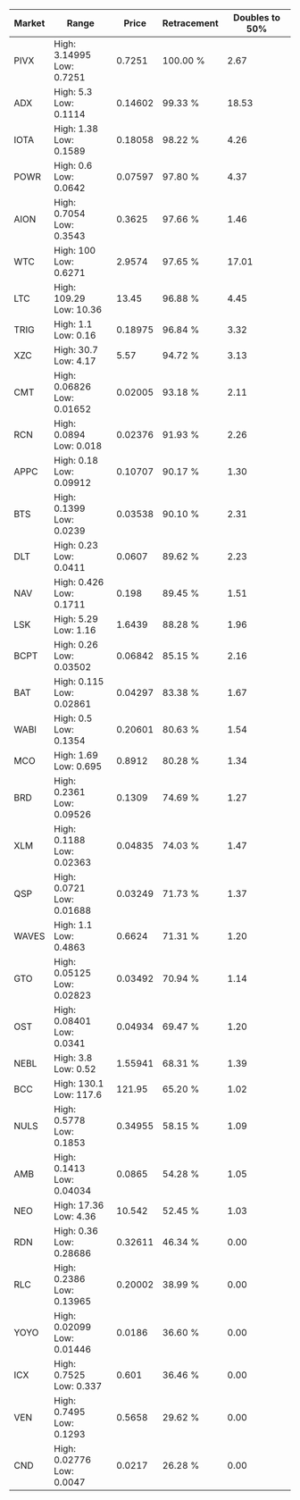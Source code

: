 | Market | Range | Price| Retracement | Doubles to 50% |
| --- | --- | --- | --- | --- |
| PIVX | High: 3.14995<br />Low: 0.7251 | 0.7251 | 100.00 % | 2.67 |
| ADX | High: 5.3<br />Low: 0.1114 | 0.14602 | 99.33 % | 18.53 |
| IOTA | High: 1.38<br />Low: 0.1589 | 0.18058 | 98.22 % | 4.26 |
| POWR | High: 0.6<br />Low: 0.0642 | 0.07597 | 97.80 % | 4.37 |
| AION | High: 0.7054<br />Low: 0.3543 | 0.3625 | 97.66 % | 1.46 |
| WTC | High: 100<br />Low: 0.6271 | 2.9574 | 97.65 % | 17.01 |
| LTC | High: 109.29<br />Low: 10.36 | 13.45 | 96.88 % | 4.45 |
| TRIG | High: 1.1<br />Low: 0.16 | 0.18975 | 96.84 % | 3.32 |
| XZC | High: 30.7<br />Low: 4.17 | 5.57 | 94.72 % | 3.13 |
| CMT | High: 0.06826<br />Low: 0.01652 | 0.02005 | 93.18 % | 2.11 |
| RCN | High: 0.0894<br />Low: 0.018 | 0.02376 | 91.93 % | 2.26 |
| APPC | High: 0.18<br />Low: 0.09912 | 0.10707 | 90.17 % | 1.30 |
| BTS | High: 0.1399<br />Low: 0.0239 | 0.03538 | 90.10 % | 2.31 |
| DLT | High: 0.23<br />Low: 0.0411 | 0.0607 | 89.62 % | 2.23 |
| NAV | High: 0.426<br />Low: 0.1711 | 0.198 | 89.45 % | 1.51 |
| LSK | High: 5.29<br />Low: 1.16 | 1.6439 | 88.28 % | 1.96 |
| BCPT | High: 0.26<br />Low: 0.03502 | 0.06842 | 85.15 % | 2.16 |
| BAT | High: 0.115<br />Low: 0.02861 | 0.04297 | 83.38 % | 1.67 |
| WABI | High: 0.5<br />Low: 0.1354 | 0.20601 | 80.63 % | 1.54 |
| MCO | High: 1.69<br />Low: 0.695 | 0.8912 | 80.28 % | 1.34 |
| BRD | High: 0.2361<br />Low: 0.09526 | 0.1309 | 74.69 % | 1.27 |
| XLM | High: 0.1188<br />Low: 0.02363 | 0.04835 | 74.03 % | 1.47 |
| QSP | High: 0.0721<br />Low: 0.01688 | 0.03249 | 71.73 % | 1.37 |
| WAVES | High: 1.1<br />Low: 0.4863 | 0.6624 | 71.31 % | 1.20 |
| GTO | High: 0.05125<br />Low: 0.02823 | 0.03492 | 70.94 % | 1.14 |
| OST | High: 0.08401<br />Low: 0.0341 | 0.04934 | 69.47 % | 1.20 |
| NEBL | High: 3.8<br />Low: 0.52 | 1.55941 | 68.31 % | 1.39 |
| BCC | High: 130.1<br />Low: 117.6 | 121.95 | 65.20 % | 1.02 |
| NULS | High: 0.5778<br />Low: 0.1853 | 0.34955 | 58.15 % | 1.09 |
| AMB | High: 0.1413<br />Low: 0.04034 | 0.0865 | 54.28 % | 1.05 |
| NEO | High: 17.36<br />Low: 4.36 | 10.542 | 52.45 % | 1.03 |
| RDN | High: 0.36<br />Low: 0.28686 | 0.32611 | 46.34 % | 0.00 |
| RLC | High: 0.2386<br />Low: 0.13965 | 0.20002 | 38.99 % | 0.00 |
| YOYO | High: 0.02099<br />Low: 0.01446 | 0.0186 | 36.60 % | 0.00 |
| ICX | High: 0.7525<br />Low: 0.337 | 0.601 | 36.46 % | 0.00 |
| VEN | High: 0.7495<br />Low: 0.1293 | 0.5658 | 29.62 % | 0.00 |
| CND | High: 0.02776<br />Low: 0.0047 | 0.0217 | 26.28 % | 0.00 |
